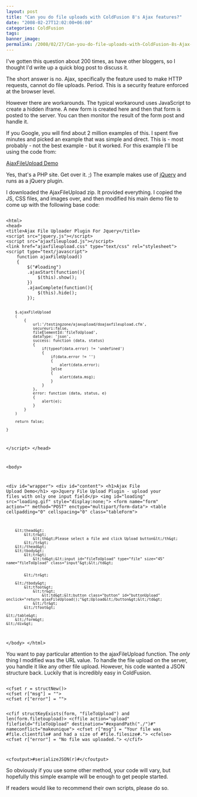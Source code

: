 ```yaml
---
layout: post
title: "Can you do file uploads with ColdFusion 8's Ajax features?"
date: "2008-02-27T12:02:00+06:00"
categories: ColdFusion 
tags: 
banner_image: 
permalink: /2008/02/27/Can-you-do-file-uploads-with-ColdFusion-8s-Ajax-features
---
```


I've gotten this question about 200 times, as have other bloggers, so I thought I'd write up a quick blog post to discuss it.
<!--more-->
The short answer is no. Ajax, specifically the feature used to make HTTP requests, cannot do file uploads. Period. This is a security feature enforced at the browser level. 

However there are workarounds. The typical workaround uses JavaScript to create a hidden iframe. A new form is created here and then that form is posted to the server. You can then monitor the result of the form post and handle it.

If you Google, you will find about 2 million examples of this. I spent five minutes and picked an example that was simple and direct. This is - most probably - not the best example - but it worked. For this example I'll be using the code from:

<a href="http://www.phpletter.com/Demo/AjaxFileUpload-Demo/">AjaxFileUpload Demo</a>

Yes, that's a PHP site. Get over it. ;) The example makes use of <a href="http://jquery.com/">jQuery</a> and runs as a jQuery plugin. 

I downloaded the AjaxFileUpload zip. It provided everything. I copied the JS, CSS files, and images over, and then modified his main demo file to come up with the following base code:

<code>
&lt;html&gt;
&lt;head&gt;
&lt;title&gt;Ajax File Uploader Plugin For Jquery&lt;/title&gt;
&lt;script src="jquery.js"&gt;&lt;/script&gt;
&lt;script src="ajaxfileupload.js"&gt;&lt;/script&gt;
&lt;link href="ajaxfileupload.css" type="text/css" rel="stylesheet"&gt;
&lt;script type="text/javascript"&gt;
	function ajaxFileUpload()
	{
		$("#loading")
		.ajaxStart(function(){
			$(this).show();
		})
		.ajaxComplete(function(){
			$(this).hide();
		});

		$.ajaxFileUpload
		(
			{
				url:'/testingzone/ajaxupload/doajaxfileupload.cfm',
				secureuri:false,
				fileElementId:'fileToUpload',
				dataType: 'json',
				success: function (data, status)
				{ 
					if(typeof(data.error) != 'undefined')
					{
						if(data.error != '')
						{
							alert(data.error);
						}else
						{
							alert(data.msg);
						}
					}
				},
				error: function (data, status, e)
				{
					alert(e);
				}
			}
		)
		
		return false;

	}
&lt;/script&gt;	
&lt;/head&gt;

&lt;body&gt;
	
&lt;div id="wrapper"&gt;
    &lt;div id="content"&gt;
    	&lt;h1&gt;Ajax File Upload Demo&lt;/h1&gt;
    	&lt;p&gt;Jquery File Upload Plugin  - upload your files with only one input field&lt;/p&gt;
		&lt;img id="loading" src="loading.gif" style="display:none;"&gt;
		&lt;form name="form" action="" method="POST" enctype="multipart/form-data"&gt;
		&lt;table cellpadding="0" cellspacing="0" class="tableForm"&gt;

		&lt;thead&gt;
			&lt;tr&gt;
				&lt;th&gt;Please select a file and click Upload button&lt;/th&gt;
			&lt;/tr&gt;
		&lt;/thead&gt;
		&lt;tbody&gt;	
			&lt;tr&gt;
				&lt;td&gt;&lt;input id="fileToUpload" type="file" size="45" name="fileToUpload" class="input"&gt;&lt;/td&gt;	

					
			&lt;/tr&gt;

		&lt;/tbody&gt;
			&lt;tfoot&gt;
				&lt;tr&gt;
					&lt;td&gt;&lt;button class="button" id="buttonUpload" onclick="return ajaxFileUpload();"&gt;Upload&lt;/button&gt;&lt;/td&gt;
				&lt;/tr&gt;
			&lt;/tfoot&gt;
	
	&lt;/table&gt;
		&lt;/form&gt;    	
    &lt;/div&gt;
    

&lt;/body&gt;
&lt;/html&gt;
</code>

You want to pay particular attention to the ajaxFileUpload function. The <i>only</i> thing I modified was the URL value. To handle the file upload on the server, you handle it like any other file upload. However, his code wanted a JSON structure back. Luckily that is incredibly easy in ColdFusion.

<code>
&lt;cfset r = structNew()&gt;
&lt;cfset r["msg"] = ""&gt;
&lt;cfset r["error"] = ""&gt;

&lt;cfif structKeyExists(form, "fileToUpload") and len(form.filetoupload)&gt;
	&lt;cffile action="upload" filefield="fileToUpload" destination="#expandPath("./")#" nameconflict="makeunique"&gt;
	&lt;cfset r["msg"] = "Your file was #file.clientfile# and had a size of #file.filesize#."&gt;
&lt;cfelse&gt;
	&lt;cfset r["error"] = "No file was uploaded."&gt;
&lt;/cfif&gt;

&lt;cfoutput&gt;#serializeJSON(r)#&lt;/cfoutput&gt;
</code>

So obviously if you use some other method, your code will vary, but hopefully this simple example will be enough to get people started.

If readers would like to recommend their own scripts, please do so.